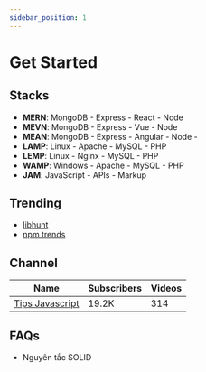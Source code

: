 ```yaml
---
sidebar_position: 1
---
```


# Get Started


## Stacks
- **MERN**: MongoDB - Express - React - Node
- **MEVN**: MongoDB - Express - Vue - Node
- **MEAN**: MongoDB - Express - Angular - Node -
- **LAMP**: Linux - Apache - MySQL - PHP
- **LEMP**: Linux - Nginx - MySQL - PHP
- **WAMP**: Windows - Apache - MySQL - PHP
- **JAM**: JavaScript - APIs - Markup

## Trending

- [libhunt](https://www.libhunt.com)
- [npm trends](https://npmtrends.com)

## Channel

| Name                                                   | Subscribers | Videos |
|--------------------------------------------------------|-------------|--------|
| [Tips Javascript](https://www.youtube.com/@anonystick) | 19.2K       | 314    |


## FAQs
- Nguyên tắc SOLID